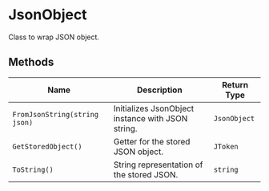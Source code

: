 
# JsonObject

Class to wrap JSON object.

## Methods

| Name | Description | Return Type |
|  --- | --- | --- |
| `FromJsonString(string json)` | Initializes JsonObject instance with JSON string. | `JsonObject` |
| `GetStoredObject()` | Getter for the stored JSON object. | `JToken` |
| `ToString()` | String representation of the stored JSON. | `string` |

